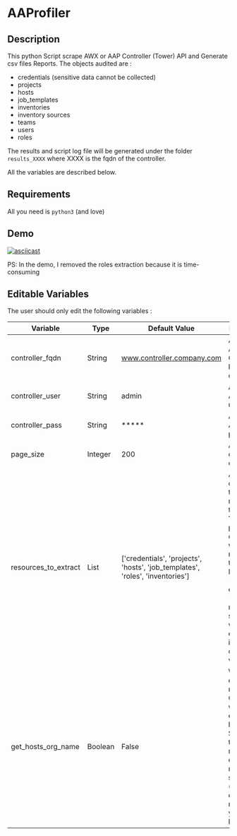 # AAProfiler

## Description

This python Script scrape AWX or AAP Controller (Tower) API and Generate csv files Reports.
The objects audited are :
- credentials (sensitive data cannot be collected)
- projects
- hosts
- job_templates
- inventories
- inventory sources
- teams
- users
- roles

The results and script log file  will be generated under the folder `results_XXXX` where XXXX is the fqdn of the controller.

All the variables are described below. 

## Requirements

All you need is `python3` (and love)


## Demo

[![asciicast](https://asciinema.org/a/nPl94bUfYLkiAvo22K6dZ0Ws5.svg)](https://asciinema.org/a/nPl94bUfYLkiAvo22K6dZ0Ws5)

PS: In the demo, I removed the roles extraction because it is time-consuming

## Editable Variables

The user should only edit the following variables :

| Variable             | Type             | Default Value                                                                 | Description                                                                                                                                                                                                  |
|----------------------|----------------------|-------------------------------------------------------------------------------|--------------------------------------------------------------------------------------------------------------------------------------------------------------------------------------------------------------|
| controller_fqdn      | String | www.controller.company.com                                                    | AWX or AAP Controller hostname or IP                                                                                                                                                                         |
| controller_user      | String |admin                                                                         | AWX or AAP username                                                                                                                                                                                          |
| controller_pass      | String |*****                                                                         | AWX or AAP password                                                                                                                                                                                          |
| page_size            | Integer |200                                                                           | API page object count limit                                                                                                                                                                                  |
| resources_to_extract | List |['credentials', 'projects', 'hosts', 'job_templates', 'roles', 'inventories'] | A list containing the resources to export You can pick and chose which resources to extract. <br/>Restrictions: <br/>- cannot be empty<br/>- resource name should be written exactly as in the default value |
| get_hosts_org_name            |Boolean | False                                                                           | Wether to extract Org names or OrgIDs when extracting hosts. Setting this to 'True' makes the extraction much slower (depending on how many hosts you have) limit                                                                                                                                                                                  |
